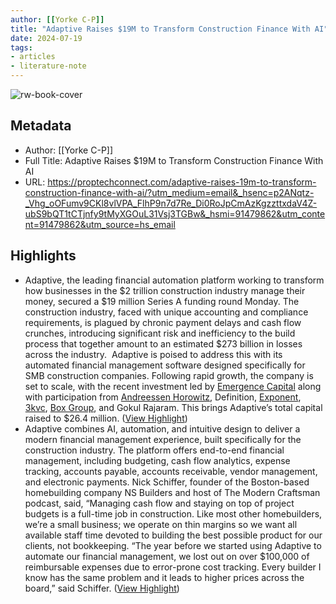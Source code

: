 ```yaml
---
author: [[Yorke C-P]]
title: "Adaptive Raises $19M to Transform Construction Finance With AI"
date: 2024-07-19
tags: 
- articles
- literature-note
---
```

![rw-book-cover](https://proptechconnect.com/wp-content/uploads/2024/07/Adaptive-raises-19M.png)

## Metadata
- Author: [[Yorke C-P]]
- Full Title: Adaptive Raises $19M to Transform Construction Finance With AI
- URL: https://proptechconnect.com/adaptive-raises-19m-to-transform-construction-finance-with-ai/?utm_medium=email&_hsenc=p2ANqtz-_Vhg_oOFumv9CKl8vlVPA_FlhP9n7d7Re_Di0RoJpCmAzKgzzttxdaV4Z-ubS9bQT1tCTjnfy9tMyXGOuL31Vsj3TGBw&_hsmi=91479862&utm_content=91479862&utm_source=hs_email

## Highlights
- Adaptive, the leading financial automation platform working to transform how businesses in the $2 trillion construction industry manage their money, secured a $19 million Series A funding round Monday.
  The construction industry, faced with unique accounting and compliance requirements, is plagued by chronic payment delays and cash flow crunches, introducing significant risk and inefficiency to the build process that together amount to an estimated $273 billion in losses across the industry. 
  Adaptive is poised to address this with its automated financial management software designed specifically for SMB construction companies. Following rapid growth, the company is set to scale, with the recent investment led by [Emergence Capital](https://www.emcap.com/) along with participation from [Andreessen Horowitz](https://a16z.com/), Definition, [Exponent](https://www.exponentpe.com/), [3kvc](https://www.3kvc.com/), [Box Group](https://www.boxgroup.com/), and Gokul Rajaram. This brings Adaptive’s total capital raised to $26.4 million. ([View Highlight](https://read.readwise.io/read/01j358hzc2n8da2jhqe3xby9t5))
- Adaptive combines AI, automation, and intuitive design to deliver a modern financial management experience, built specifically for the construction industry. The platform offers end-to-end financial management, including budgeting, cash flow analytics, expense tracking, accounts payable, accounts receivable, vendor management, and electronic payments.
  Nick Schiffer, founder of the Boston-based homebuilding company NS Builders and host of The Modern Craftsman podcast, said, “Managing cash flow and staying on top of project budgets is a full-time job in construction. Like most other homebuilders, we’re a small business; we operate on thin margins so we want all available staff time devoted to building the best possible product for our clients, not bookkeeping.
  “The year before we started using Adaptive to automate our financial management, we lost out on over $100,000 of reimbursable expenses due to error-prone cost tracking. Every builder I know has the same problem and it leads to higher prices across the board,” said Schiffer. ([View Highlight](https://read.readwise.io/read/01j358j7wt3k3t7tt18qqsh5p3))
